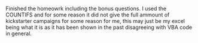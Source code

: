 Finished the homeowrk including the bonus questions.  I used the COUNTIFS and for some reason it did not give the full
ammount of kickstarter campaigns for some reason for me, this may just be my excel being what it is as it has been shown in the
past disagreeing with VBA code in general.
